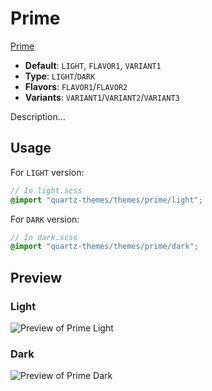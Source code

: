 # Prime

[Prime](https://rivea0.github.io)

- **Default**: `LIGHT`, `FLAVOR1`, `VARIANT1`
- **Type**: `LIGHT`/`DARK`
- **Flavors**: `FLAVOR1`/`FLAVOR2`
- **Variants**: `VARIANT1`/`VARIANT2`/`VARIANT3`

Description...

## Usage

For `LIGHT` version:

```scss
// In light.scss
@import "quartz-themes/themes/prime/light";
```

For `DARK` version:

```scss
// In dark.scss
@import "quartz-themes/themes/prime/dark";
```

## Preview

### Light

![Preview of Prime Light](preview-light.png)

### Dark

![Preview of Prime Dark](preview-dark.png)
